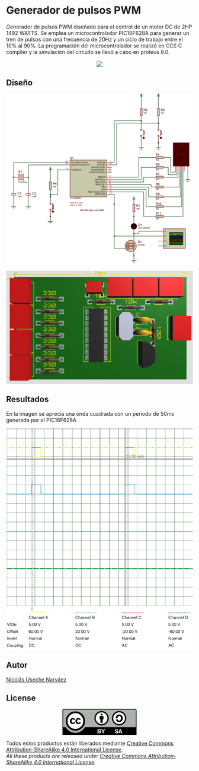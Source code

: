 # Generador de pulsos PWM
Generador de pulsos PWM diseñado para el control de un motor DC de 2HP 1492 WATTS.
Se emplea un microcontrolador PIC16F628A para generar un tren de pulsos con una frecuencia de 20Hz y un ciclo de trabajo entre el 10% al 90%.
La programación del microcontrolador se realizó en CCS C compiler y la simulación del circuito se llevó a cabo en proteus 8.0.  

<p align="center">
<img src="https://raw.githubusercontent.com/NicolasU-N/Generador_de_pulsos/master/images/simulacion_proteus.gif" width="600" align = "center">
</p>

## Diseño
<p align="center">
<img src="https://raw.githubusercontent.com/NicolasU-N/Generador_de_pulsos/master/images/schematic.png" width="600" align = "center">
</p>

<p align="center">
<img src="https://raw.githubusercontent.com/NicolasU-N/Generador_de_pulsos/master/images/3D/pcb_top.PNG" width="600" align = "center">
</p>

## Resultados
En la imagen se aprecia una onda cuadrada con un periodo de 50ms generada por el PIC16F628A

<p align="center">
<img src="https://raw.githubusercontent.com/NicolasU-N/Generador_de_pulsos/master/images/osci.png" width="600" align = "center">
</p>

## Autor
[Nicolás Useche Narváez](https://github.com/NicolasU-N)

## License
<p align="center">
<img src="images/license/by-sa.png" align = "center">
</p>

Todos estos productos están liberados mediante [Creative Commons Attribution-ShareAlike 4.0 International License](http://creativecommons.org/licenses/by-sa/4.0/).  
_All these products are released under [Creative Commons Attribution-ShareAlike 4.0 International License](http://creativecommons.org/licenses/by-sa/4.0/)._